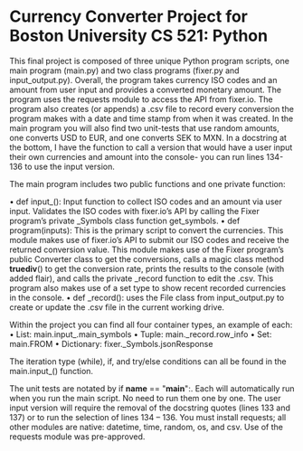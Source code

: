 # Currency Converter Project for Boston University CS 521: Python

This final project is composed of three unique Python program scripts, one main program (main.py) and two class programs (fixer.py and input_output.py). Overall, the program takes currency ISO codes and an amount from user input and provides a converted monetary amount. The program uses the requests module to access the API from fixer.io. The program also creates (or appends) a .csv file to record every conversion the program makes with a date and time stamp from when it was created. In the main program you will also find two unit-tests that use random amounts, one converts USD to EUR, and one converts SEK to MXN. In a docstring at the bottom, I have the function to call a version that would have a user input their own currencies and amount into the console- you can run lines 134-136 to use the input version. 

The main program includes two public functions and one private function:

•	def input_(): Input function to collect ISO codes and an amount via user input. Validates the ISO codes with fixer.io’s API by calling the Fixer program’s private _Symbols class function get_symbols. 
•	def program(inputs): This is the primary script to convert the currencies. This module makes use of fixer.io’s API to submit our ISO codes and receive the returned conversion value. This module makes use of the Fixer program’s public Converter class to get the conversions, calls a magic class method __truediv__() to get the conversion rate, prints the results to the console (with added flair), and calls the private _record function to edit the .csv. This program also makes use of a set type to show recent recorded currencies in the console. 
•	def _record(): uses the File class from input_output.py to create or update the .csv file in the current working drive. 

Within the project you can find all four container types, an example of each:
•	List: main.input_.main_symbols
•	Tuple: main._record.row_info
•	Set: main.FROM
•	Dictionary: fixer._Symbols.jsonResponse

The iteration type (while), if, and try/else conditions can all be found in the main.input_() function. 

The unit tests are notated by if __name__ == "__main__":. Each will automatically run when you run the main script. No need to run them one by one. The user input version will require the removal of the docstring quotes (lines 133 and 137) or to run the selection of lines 134 – 136. You must install requests; all other modules are native: datetime, time, random, os, and csv. Use of the requests module was pre-approved. 
